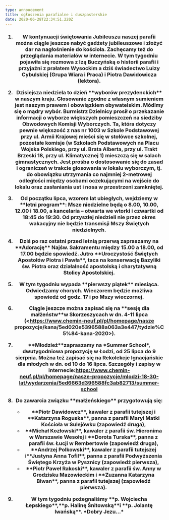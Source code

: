 ```yaml
---
type: annoucement
title: ogłoszenia parafialne i duszpasterskie
date: 2020-06-28T22:34:51.220Z
---
```

<h3 style="text-align:center;"XIII Niedziela zwykła, 28 czerwca 2020</h3> 

1. W kontynuacji świętowania **Jubileuszu** naszej parafii można ciągle jeszcze nabyć gadżety jubileuszowe i złożyć dar na nagłośnienie do kościoła. Zachęcamy też do przeglądania materiałów w internecie. W tym tygodniu pojawiła się rozmowa z Izą Buczyńską o historii parafii i przyjaźni z prałatem Wysockim a dziś świadectwo Luizy Cybulskiej (Grupa Wiara i Praca) i Piotra Dawidowicza (lektora).
2. Dzisiejsza niedziela to dzień \*\*wyborów prezydenckich\*\* w naszym kraju. Głosowanie zgodne z własnym sumieniem jest naszym prawem i obowiązkiem obywatelskim. Módlmy się o mądry wybór. Burmistrz Dzielnicy prosił o przekazanie informacji o wyborze większych pomieszczeń na siedziby Obwodowych Komisji Wyborczych. Ta, która dotyczy pewnie większość z nas nr 1003 w Szkole Podstawowej przy ul. Armii Krajowej mieści się w stołówce szkolnej, pozostałe komisje (w Szkołach Podstawowych na Placu Wojska Polskiego, przy ul. Brata Alberta, przy ul. Trakt Brzeski 18, przy ul. Klimatycznej 1) mieszczą się w salach gimnastycznych. Jest prośba o dostosowanie się do zasad i ograniczeń w trakcie głosowania w lokalu wyborczym, tj. do obowiązku utrzymania co najmniej 2-metrowej odległości między osobami oczekującymi na wejście do lokalu oraz zasłaniania ust i nosa w przestrzeni zamkniętej.
3. Od początku lipca, wzorem lat ubiegłych, wejdziemy w \*\*letni program\*\*: Msze niedzielne będą o 8.00, 10.00, 12.00 i 18.00, a kancelaria – otwarta we wtorki i czwartki od 18:45 do 19:30. Od przyszłej niedzieli nie przez okres wakacyjny nie będzie transmisji Mszy Świętych niedzielnych. 
4. Dziś po raz ostatni przed letnią przerwą zapraszamy na \*\*Adorację\*\* Najśw. Sakramentu między 15.00 a 18.00, od 17.00 będzie spowiedź. Jutro \*\*Uroczystość Świętych Apostołów Piotra i Pawła\*\*, taca na konserwację Bazyliki św. Piotra oraz działalność apostolską i charytatywną Stolicy Apostolskiej.
5. W tym tygodniu wypada \*\*pierwszy piątek\*\* miesiąca. Odwiedzamy chorych. Wieczorem będzie możliwa spowiedź od godz. 17 i po Mszy wieczornej. 
6. Ciągle jeszcze można zapisać się na \*\*sesję dla małżeństw\*\*w Skorzeszycach w dn. 4-11 lipca (<https://www.chemin-neuf.pl/pl/homepage/nasze propozycje/kana/5ed020e5396588a063a3e447/tydzie%C5%84-kana-2020>).
7. \*\*Młodzież\*\*zapraszamy na \*Summer School\*, dwutygodniowa propozycję w Łodzi, od 25 lipca do 9 sierpnia. Można też zapisać się na Rekolekcje Ignacjańskie dla młodych w dn. od 10 do 16 lipca. Szczegóły i zapisy w internecie:<https://www.chemin-neuf.pl/pl/homepage/nasze-propozycje/mlodzi-18-30-lat/wydarzenia/5ed6663d396588fc3ab82713/summer-school>
8. Do zawarcia związku \*\*małżeńskiego\*\* przygotowują się: 

   * \*\*Piotr Dawidowcz\*\*, kawaler z parafii tutejszej i \*\*Katarzyna Roguska\*\*, panna z parafii Maryi Matki Kościoła w Sulejówku (zapowiedź druga),
   * \*\*Michał Kozłowski\*\*, kawaler z parafii św. Hieronima w Warszawie Wesołej i \*\*Dorota Turska\*\*, panna z parafii św. Łucji w Rembertowie (zapowiedź druga),
   * \*\*Andrzej Polkowski\*\*, kawaler z parafii tutejszej i\*\*Justyna Anna Tofil\*\*, panna z parafii Podwyższenia Świętego Krzyża w Pysznicy (zapowiedź pierwsza),
   * \*\*Piotr Paweł Rakoski\*\*, kawaler z parafii św. Anny w Grodzisku Mazowieckim i \*\*Zuzanna Katarzyna Biwan\*\*, panna z parafii tutejszej (zapowiedź pierwsza).
9. W tym tygodniu pożegnaliśmy \*\*p. Wojciecha Łepskiego\*\*,\*\*p. Halinę Śnitowską\*\*i \*\*p. Jolantę Iwańską\*\*. \*Dobry Jezu…\*

<!--EndFragment-->